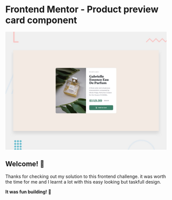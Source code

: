 # Frontend Mentor - Product preview card component

![Design preview for the Product preview card component coding challenge](./design/desktop-preview.jpg)

## Welcome! 👋

Thanks for checking out my solution to this frontend challenge. it was worth the time for me and I learnt a lot with this easy looking but taskfull design.

**It was fun building!** 🚀
